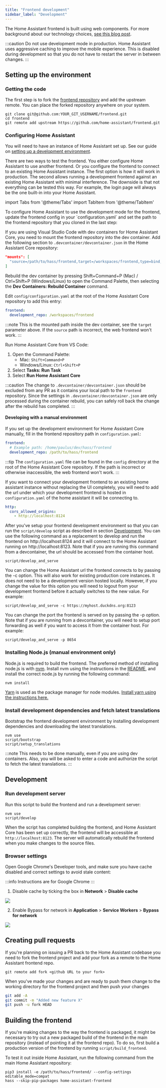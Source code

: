 ```yaml
---
title: "Frontend development"
sidebar_label: "Development"
---
```


The Home Assistant frontend is built using web components. For more background about our technology choices, [see this blog post](https://developers.home-assistant.io/blog/2019/05/22/internet-of-things-and-the-modern-web.html).

:::caution
Do not use development mode in production. Home Assistant uses aggressive caching to improve the mobile experience. This is disabled during development so that you do not have to restart the server in between changes.
:::

## Setting up the environment

### Getting the code

The first step is to fork the [frontend repository][hass-frontend] and add the upstream remote. You can place the forked repository anywhere on your system.

```shell
git clone git@github.com:YOUR_GIT_USERNAME/frontend.git
cd frontend
git remote add upstream https://github.com/home-assistant/frontend.git
```

### Configuring Home Assistant

You will need to have an instance of Home Assistant set up. See our guide on [setting up a development environment](/development_environment.mdx).

There are two ways to test the frontend. You either configure Home Assistant to use another frontend. Or you configure the frontend to connect to an existing Home Assistant instance. The first option is how it will work in production. The second allows running a development frontend against an existing Home Assistant with minimal interference. The downside is that not everything can be tested this way. For example, the login page will always be the one built-in into your Home Assistant.

import Tabs from '@theme/Tabs'
import TabItem from '@theme/TabItem'

<Tabs>

<TabItem value="frontend inside Home Assistant">
To configure Home Assistant to use the development mode for the frontend, update the frontend config in your `configuration.yaml` and set the path to the frontend repository that you cloned in the last step:

If you are using Visual Studio Code with dev containers for Home Assistant Core, you need to mount the frontend repository into the dev container. Add the following section to `.devcontainer/devcontainer.json` in the Home Assistant Core repository:

```json
"mounts": [
  "source=/path/to/hass/frontend,target=/workspaces/frontend,type=bind,consistency=cached"
]
```

Rebuild the dev container by pressing Shift+Command+P (Mac) / Ctrl+Shift+P (Windows/Linux) to open the Command Palette, then selecting the **Dev Containers: Rebuild Container** command.

Edit `config/configuration.yaml` at the root of the Home Assistant Core repository to add this entry:

```yaml
frontend:
  development_repo: /workspaces/frontend
```

:::note
This is the mounted path inside the dev container, see the `target` parameter above. If the `source` path is incorrect, the web frontend won't work.
:::

Run Home Assistant Core from VS Code:
1. Open the Command Palette:
   - Mac: `Shift+Command+P`
   - Windows/Linux: `Ctrl+Shift+P`
2. Select **Tasks: Run Task**
3. Select **Run Home Assistant Core**

:::caution
The change to `.devcontainer/devcontainer.json` should be excluded from any PR as it contains your local path to the `frontend` repository. Since the settings in `.devcontainer/devcontainer.json` are only processed during the container rebuild, you can safely roll back the change after the rebuild has completed.
:::

#### Developing with a manual environment

If you set up the development environment for Home Assistant Core manually, fill in the frontend repository path in `configuration.yaml`:

```yaml
frontend:
  # Example path: /home/paulus/dev/hass/frontend
  development_repo: /path/to/hass/frontend
```

:::tip
The `configuration.yaml` file can be found in the `config` directory at the root of the Home Assistant Core repository. If the path is incorrect or otherwise inaccessible, the web frontend won't work.
:::
</TabItem>

<TabItem value="frontend outside Home Assistant">

If you want to connect your development frontend to an existing home assistant instance without replacing the UI completely, you will need to add the url under which your development frontend is hosted in `configuration.yaml` of the home assistant it will be connecting to.

```yaml
http:
  cors_allowed_origins:
    - http://localhost:8124
```

After you've setup your frontend development environment so that you can run the `script/develop` script as described in section [Development](#development). You can use the following command as a replacement to develop and run the frontend on http://localhost:8124 and it will connect to the Home Assistant running on http://localhost:8123. Note that if you are running this command from a devcontainer, the url should be accessed from the container host.

```shell
script/develop_and_serve
```

You can change the Home Assistant url the frontend connects to by passing the -c option. This will also work for existing production core instances. It does not need to be a development version hosted locally. However, if you change the value for this option you will need to logout from your development frontend before it actually switches to the new value. For example:

```shell
script/develop_and_serve -c https://myhost.duckdns.org:8123
```

You can change the port the frontend is served on by passing the -p option. Note that if you are running from a devcontainer, you will need to setup
port forwarding as well if you want to access it from the container host. For example:

```shell
script/develop_and_serve -p 8654
```

</TabItem>

</Tabs>

### Installing Node.js (manual environment only)

Node.js is required to build the frontend. The preferred method of installing node.js is with [nvm](https://github.com/nvm-sh/nvm). Install nvm using the instructions in the [README](https://github.com/nvm-sh/nvm#install--update-script), and install the correct node.js by running the following command:

```shell
nvm install
```

[Yarn](https://yarnpkg.com/en/) is used as the package manager for node modules. [Install yarn using the instructions here.](https://yarnpkg.com/getting-started/install)

### Install development dependencies and fetch latest translations

Bootstrap the frontend development environment by installing development dependencies and downloading the latest translations.

```shell
nvm use
script/bootstrap
script/setup_translations
```

:::note
This needs to be done manually, even if you are using dev containers. Also, you will be asked to enter a code and authorize the script to fetch the latest translations.
:::

## Development

### Run development server

Run this script to build the frontend and run a development server:

```shell
nvm use
script/develop
```

When the script has completed building the frontend, and Home Assistant Core has been set up correctly, the frontend will be accessible at `http://localhost:8123`. The server will automatically rebuild the frontend when you make changes to the source files.

### Browser settings

Open Google Chrome's Developer tools, and make sure you have cache disabled and correct settings to avoid stale content:

:::info
Instructions are for Google Chrome
:::

1. Disable cache by ticking the box in **Network** > **Disable cache**

<p class='img'>
  <img src='/img/en/development/disable-cache.png' />
</p>

2. Enable Bypass for network in **Application** > **Service Workers** > **Bypass for network**

<p class='img'>
  <img src='/img/en/development/bypass-for-network.png' />
</p>

## Creating pull requests

If you're planning on issuing a PR back to the Home Assistant codebase you need to fork the frontend project and add your fork as a remote to the Home Assistant frontend repo.

```shell
git remote add fork <github URL to your fork>
```

When you've made your changes and are ready to push them change to the working directory for the frontend project and then push your changes

```bash
git add -A
git commit -m "Added new feature X"
git push -u fork HEAD
```

## Building the frontend

If you're making changes to the way the frontend is packaged, it might be necessary to try out a new packaged build of the frontend in the main repository (instead of pointing it at the frontend repo). To do so, first build a production version of the frontend by running `script/build_frontend`.

To test it out inside Home Assistant, run the following command from the main Home Assistant repository:

```shell
pip3 install -e /path/to/hass/frontend/ --config-settings editable_mode=compat
hass --skip-pip-packages home-assistant-frontend
```

[hass-frontend]: https://github.com/home-assistant/frontend
